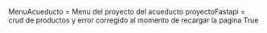 MenuAcueducto = Menu del proyecto del acueducto
proyectoFastapi = crud de productos y error corregido al momento de recargar la pagina
True